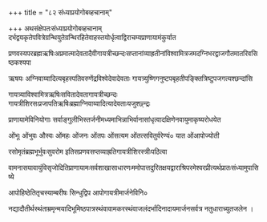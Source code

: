 +++
title = "८२ संध्याप्रयोगोबव्हचानाम्‌"

+++
अथसंक्षेपतःसंध्याप्रयोगोबव्हचानाम्‌ दर्भद्वयकृतेपवित्रेग्रन्थियुतेग्रन्थिरहितेवाहस्तयोर्धृत्वाद्विराचम्यप्राणायामंकुर्यात

प्रणवस्यपरब्रह्मऋषिःअप्रमात्मादेवतादैवीगायत्रीच्छन्दःसप्तानांव्याह्रतीनांविश्वामित्रजमदग्निभरद्वाजगौतमातरिवसिष्ठकश्यपा

ऋषयः अग्निवाय्वादित्यबृहस्पतिवरुणेंद्रविश्वेदेवादेवताः गायत्र्युष्णिगनुष्टपबृहतीपङ्क्तित्रिष्टुपजगत्यश्छन्दांसि

गायत्र्याविश्वामित्रऋषिःसवितादेवतागायत्रीच्छन्दः गायत्रीशिरसःप्रजापतिऋषिःब्रह्माग्निवाय्वादित्यादेवताःयजुश्छ्न्द्रः

प्राणायामेविनियोगाः सर्वाङ्गुलीभिस्तर्जनीमध्यमाभिन्नाभिर्वानासांधृत्वादक्षिणेनवायुमाकृष्यरोधयेत

ओंभूः ओंभुवः औस्वः ओंमहः ओंजनः ओंतपः ओंसत्यम ओंतत्सवितुर्वरेण्यं० यात ओंआपोज्योती

रसोमृतंब्रह्मभूर्भुवःसुवरोम इतिसप्रणवसप्तव्याह्रतिगायत्रीशिरस्त्रीःपठित्वा

वामनासयावायुंविसृजोदितिप्राणायामःसर्वशाखासाधारणःममोपात्तदुरितक्षयद्वाराश्रिपरमेश्वरप्रीत्यर्थप्रातःसंध्यामुपासिष्ये

आपोहिष्ठेतितृचस्याम्बरीषः सिन्धुद्विप आपोगायत्रीमार्जनेविनि०

नद्यादौतीर्थस्थंताम्रमृन्मयादिभूमिष्ठपात्रस्थंवावामकरस्थंवाजलंदर्भादिनादायमार्जनसर्वत्र नतुधाराच्युतजलेन ।
